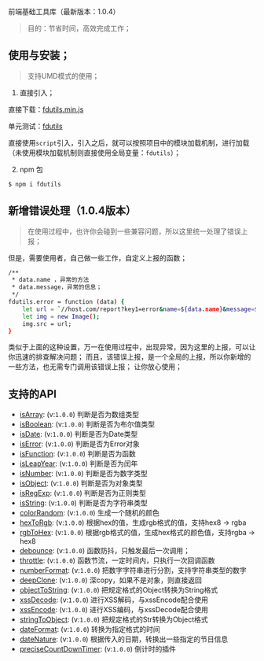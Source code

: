 
前端基础工具库（最新版本：1.0.4）

> 目的：节省时间，高效完成工作；

## 使用与安装；

> 支持UMD模式的使用；

1. 直接引入；

直接下载：[fdutils.min.js](https://github.com/zhangyunling/fdutils/blob/master/dist/fdutils.min.js)

单元测试：[fdutils](http://www.zhangyunling.com/study/fdutils/)

直接使用`script`引入，引入之后，就可以按照项目中的模块加载机制，进行加载（未使用模块加载机制则直接使用全局变量：`fdutils`）；

2. npm 包

``` bash
$ npm i fdutils
```

## 新增错误处理（1.0.4版本）
> 在使用过程中，也许你会碰到一些兼容问题，所以这里统一处理了错误上报；

但是，需要使用者，自己做一些工作，自定义上报的函数；

``` bash
/**
 * data.name ，异常的方法
 * data.message，异常的信息；
 */
fdutils.error = function (data) {
	let url = `//host.com/report?key1=error&name=${data.name}&message=${data.message}`;
	let img = new Image();
	img.src = url;
}
```

类似于上面的这种设置，万一在使用过程中，出现异常，因为这里的上报，可以让你迅速的排查解决问题；
而且，该错误上报，是一个全局的上报，所以你新增的一些方法，也无需专门调用该错误上报；
让你放心使用；

## 支持的API

- [isArray](./docs/isArray.md): (v:`1.0.0`) 判断是否为数组类型
- [isBoolean](./docs/isBoolean.md): (v:`1.0.0`) 判断是否为布尔值类型
- [isDate](./docs/isDate.md): (v:`1.0.0`) 判断是否为Date类型
- [isError](./docs/isError.md): (v:`1.0.0`) 判断是否为Error对象
- [isFunction](./docs/isFunction.md): (v:`1.0.0`) 判断是否为函数
- [isLeapYear](./docs/isLeapYear.md): (v:`1.0.0`) 判断是否为闰年
- [isNumber](./docs/isNumber.md): (v:`1.0.0`) 判断是否为数字类型
- [isObject](./docs/isObject.md): (v:`1.0.0`) 判断是否为对象类型
- [isRegExp](./docs/isRegExp.md): (v:`1.0.0`) 判断是否为正则类型
- [isString](./docs/isString.md): (v:`1.0.0`) 判断是否为字符串类型
- [colorRandom](./docs/colorRandom.md): (v:`1.0.0`) 生成一个随机的颜色
- [hexToRgb](./docs/hexToRgb.md): (v:`1.0.0`) 根据hex的值，生成rgb格式的值，支持hex8 -> rgba
- [rgbToHex](./docs/rgbToHex.md): (v:`1.0.0`) 根据rgb格式的值，生成hex格式的颜色值，支持rgba -> hex8
- [debounce](./docs/debounce.md): (v:`1.0.0`) 函数防抖，只触发最后一次调用；
- [throttle](./docs/throttle.md): (v:`1.0.0`) 函数节流，一定时间内，只执行一次回调函数
- [numberFormat](./docs/numberFormat.md): (v:`1.0.0`) 把数字字符串进行分割，支持字符串类型的数字
- [deepClone](./docs/deepClone.md): (v:`1.0.0`) 深copy，如果不是对象，则直接返回
- [objectToString](./docs/objectToString.md): (v:`1.0.0`) 把规定格式的Object转换为String格式
- [xssDecode](./docs/xssDecode.md): (v:`1.0.0`) 进行XSS解码，与xssEncode配合使用
- [xssEncode](./docs/xssEncode.md): (v:`1.0.0`) 进行XSS编码，与xssDecode配合使用
- [stringToObject](./docs/stringToObject.md): (v:`1.0.0`) 把规定格式的Str转换为Object格式
- [dateFormat](./docs/dateFormat.md): (v:`1.0.0`) 转换为指定格式的时间
- [dateNature](./docs/dateNature.md): (v:`1.0.0`) 根据传入的日期，转换出一些指定的节日信息
- [preciseCountDownTimer](./docs/preciseCountDownTimer.md): (v:`1.0.0`) 倒计时的插件


